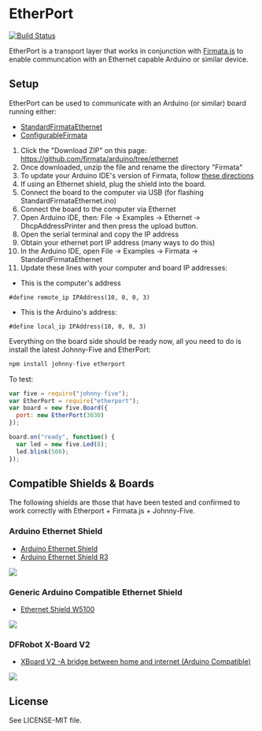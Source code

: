 # EtherPort

[![Build Status](https://travis-ci.org/rwaldron/etherport.svg?branch=master)](https://travis-ci.org/rwaldron/etherport)


EtherPort is a transport layer that works in conjunction with [Firmata.js]() to enable communcation with an Ethernet capable Arduino or similar device. 


## Setup

EtherPort can be used to communicate with an Arduino (or similar) board running either: 

- [StandardFirmataEthernet](https://github.com/firmata/arduino/tree/ethernet)
- [ConfigurableFirmata](https://github.com/firmata/arduino/tree/configurable)



1. Click the "Download ZIP" on this page: https://github.com/firmata/arduino/tree/ethernet
2. Once downloaded, unzip the file and rename the directory "Firmata"
3. To update your Arduino IDE's version of Firmata, follow [these directions](https://github.com/firmata/arduino/tree/ethernet#updating-firmata-in-the-arduino-ide)
4. If using an Ethernet shield, plug the shield into the board.
5. Connect the board to the computer via USB (for flashing StandardFirmataEthernet.ino)
6. Connect the board to the computer via Ethernet 
7. Open Arduino IDE, then: File -> Examples -> Ethernet -> DhcpAddressPrinter and then press the upload button.
8. Open the serial terminal and copy the IP address
9. Obtain your ethernet port IP address (many ways to do this)
10. In the Arduino IDE, open File -> Examples -> Firmata -> StandardFirmataEthernet
11. Update these lines with your computer and board IP addresses: 
  - This is the computer's address 
  ```
  #define remote_ip IPAddress(10, 0, 0, 3)
  ```
  - This is the Arduino's address:

  ```
  #define local_ip IPAddress(10, 0, 0, 3)
  ```

Everything on the board side should be ready now, all you need to do is install the latest Johnny-Five and EtherPort: 

```js
npm install johnny-five etherport
```

To test: 

```js
var five = require("johnny-five");
var EtherPort = require("etherport");
var board = new five.Board({ 
  port: new EtherPort(3030) 
});

board.on("ready", function() {
  var led = new five.Led(8);
  led.blink(500);
});
```

## Compatible Shields & Boards

The following shields are those that have been tested and confirmed to work correctly with Etherport + Firmata.js + Johnny-Five.


### Arduino Ethernet Shield 

- [Arduino Ethernet Shield](https://www.arduino.cc/en/Main/ArduinoEthernetShield)
- [Arduino Ethernet Shield R3](http://www.amazon.com/Arduino-Rev3-Ethernet-Shield-R3/dp/B006UT97FE)

![](https://raw.githubusercontent.com/rwaldron/etherport/master/shields/arduino-ethernet-r3.jpg)

### Generic Arduino Compatible Ethernet Shield

- [Ethernet Shield W5100](http://www.amazon.com/JBtek-Ethernet-Micro-sd-Arduino-Duemilanove/dp/B00RIKTVOG/)

![](https://raw.githubusercontent.com/rwaldron/etherport/master/shields/hanrun-ethernet.jpg)


### DFRobot X-Board V2

- [XBoard V2 -A bridge between home and internet (Arduino Compatible)](http://www.dfrobot.com/index.php?route=product/product&product_id=564#.VeSD5tNViko)

![](https://raw.githubusercontent.com/rwaldron/etherport/master/shields/dfrobot-arduino-compatible-xboard.jpg)





## License
See LICENSE-MIT file.


